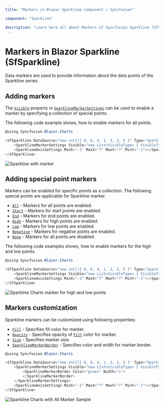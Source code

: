 ```yaml
---
title: "Markers in Blazor Sparkline component | Syncfusion"

component: "Sparkline"

description: "Learn here all about Markers of Syncfusion Sparkline (SfSparkline) component and more."
---
```


# Markers in Blazor Sparkline (SfSparkline)

Data markers are used to provide information about the data points of the Sparkline series.

## Adding markers

The [`Visible`](https://help.syncfusion.com/cr/blazor/Syncfusion.Blazor.Charts.SparklineMarkerSettings.html#Syncfusion_Blazor_Charts_SparklineMarkerSettings_Visible) property in [`SparklineMarkerSettings`](https://help.syncfusion.com/cr/blazor/Syncfusion.Blazor.Charts.SparklineMarkerSettings.html) can be used to enable a marker by specifying a collection of special points.

The following code example shows, how to enable markers for all points.

```csharp
@using Syncfusion.Blazor.Charts

<SfSparkline DataSource="new int[]{ 0, 6, 4, 1, 3, 2, 5 }" Type="SparklineType.Line" Height="200px" Width="350px">
    <SparklineMarkerSettings Visible="new List<VisibleType> { VisibleType.All }"></SparklineMarkerSettings>
    <SparklineAxisSettings MinX="-1" MaxX="7" MaxY="7" MinY="-1"></SparklineAxisSettings>
</SfSparkline>
```

![Sparkline with marker](/images/marker/Marker.png)

## Adding special point markers

Markers can be enabled for specific points as a collection. The following special points are applicable for Sparkline marker.

* [`All`](https://help.syncfusion.com/cr/blazor/Syncfusion.Blazor.Charts.VisibleType.html#Syncfusion_Blazor_Charts_VisibleType_All) - Markers for all points are enabled.
* [`Start`](https://help.syncfusion.com/cr/blazor/Syncfusion.Blazor.Charts.VisibleType.html#Syncfusion_Blazor_Charts_VisibleType_Start) - Markers for start points are enabled.
* [`End`](https://help.syncfusion.com/cr/blazor/Syncfusion.Blazor.Charts.VisibleType.html#Syncfusion_Blazor_Charts_VisibleType_End) - Markers for end points are enabled.
* [`High`](https://help.syncfusion.com/cr/blazor/Syncfusion.Blazor.Charts.VisibleType.html#Syncfusion_Blazor_Charts_VisibleType_High) - Markers for high points are enabled.
* [`Low`](https://help.syncfusion.com/cr/blazor/Syncfusion.Blazor.Charts.VisibleType.html#Syncfusion_Blazor_Charts_VisibleType_Low) - Markers for low points are enabled.
* [`Negative`](https://help.syncfusion.com/cr/blazor/Syncfusion.Blazor.Charts.VisibleType.html#Syncfusion_Blazor_Charts_VisibleType_Negative) - Markers for negative points are enabled.
* [`None`](https://help.syncfusion.com/cr/blazor/Syncfusion.Blazor.Charts.VisibleType.html#Syncfusion_Blazor_Charts_VisibleType_None) - Markers for all points are disabled.

The following code examples shows, how to enable markers for the high and low points.

```csharp
@using Syncfusion.Blazor.Charts

<SfSparkline DataSource="new int[]{ 0, 6, 4, 1, 3, 2, 5 }" Type="SparklineType.Line" Height="200px" Width="350px" HighPointColor="Blue" LowPointColor="Red">
    <SparklineMarkerSettings Visible="new List<VisibleType> { VisibleType.High, VisibleType.Low }"></SparklineMarkerSettings>
    <SparklineAxisSettings MinX="-1" MaxX="7" MaxY="7" MinY="-1"></SparklineAxisSettings>
</SfSparkline>
```

![Sparkline Charts marker for high and low points](/images/marker/MarkerSpecialPoint.png)

## Markers customization

Sparkline markers can be customized using following properties:

* [`Fill`](https://help.syncfusion.com/cr/blazor/Syncfusion.Blazor.Charts.SparklineMarkerSettings.html#Syncfusion_Blazor_Charts_SparklineMarkerSettings_Fill) - Specifies fill color for marker.
* [`Opacity`](https://help.syncfusion.com/cr/blazor/Syncfusion.Blazor.Charts.SparklineMarkerSettings.html#Syncfusion_Blazor_Charts_SparklineMarkerSettings_Opacity) - Specifies opacity of [`Fill`](https://help.syncfusion.com/cr/blazor/Syncfusion.Blazor.Charts.SparklineMarkerSettings.html#Syncfusion_Blazor_Charts_SparklineMarkerSettings_Fill) color for marker.
* [`Size`](https://help.syncfusion.com/cr/blazor/Syncfusion.Blazor.Charts.SparklineMarkerSettings.html#Syncfusion_Blazor_Charts_SparklineMarkerSettings_Size) - Specifies marker size.
* [`SparklineMarkerBorder`](https://help.syncfusion.com/cr/blazor/Syncfusion.Blazor.Charts.SparklineMarkerBorder.html) - Specifies color and width for marker border.

```csharp
@using Syncfusion.Blazor.Charts

<SfSparkline DataSource="new int[]{ 0, 6, 4, 1, 3, 2, 5 }" Type="SparklineType.Line" Height="200px" Width="450px">
    <SparklineMarkerSettings Visible="new List<VisibleType> { VisibleType.All }" Fill="yellow" Opacity="0.4" Size="8">
        <SparklineMarkerBorder Color="green" Width="1">
        </SparklineMarkerBorder>
    </SparklineMarkerSettings>
    <SparklineAxisSettings MinX="-1" MaxX="7" MaxY="7" MinY="-1"></SparklineAxisSettings>
</SfSparkline>
```

![Sparkline Charts with All Marker Sample](/images/marker/MarkerCustomization.png)
